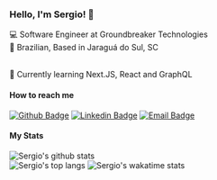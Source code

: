 ### Hello, I'm Sergio! 👋

:computer: Software Engineer at Groundbreaker Technologies
<br>:house_with_garden: Brazilian, Based in Jaraguá do Sul, SC

<br>🌱 Currently learning Next.JS, React and GraphQL

#### How to reach me
[![Github Badge](https://img.shields.io/badge/-Github-000?style=flat-square&logo=Github&logoColor=white&link=https://github.com/sergioflores-j)](https://github.com/sergioflores-j)
[![Linkedin Badge](https://img.shields.io/badge/-LinkedIn-blue?style=flat-square&logo=Linkedin&logoColor=white&link=https://www.linkedin.com/in/sergio-flores17/?locale=en_US)](https://www.linkedin.com/in/sergio-flores17/?locale=en_US)
[![Email Badge](https://img.shields.io/badge/-Gmail-EEE?style=flat-square&logo=Gmail&link=sergio.flores.junior17@gmail.com)](mailto:sergio.flores.junior17@gmail.com)


#### My Stats

![Sergio's github stats](https://github-readme-stats.vercel.app/api?username=sergioflores-j&count_private=true&show_icons=true&custom_title=Github%20Status&theme=dracula)
<br>
![Sergio's top langs](https://github-readme-stats.vercel.app/api/top-langs/?username=sergioflores-j&layout=compact)
![Sergio's wakatime stats](https://github-readme-stats.vercel.app/api/wakatime?username=sergiofloresj)
